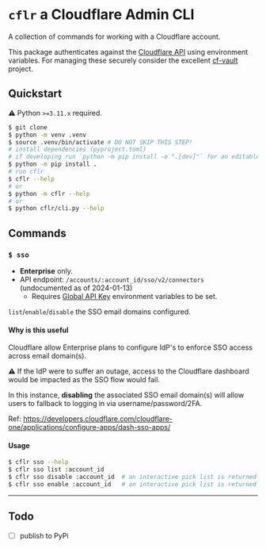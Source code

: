 # `cflr` a Cloudflare Admin CLI

A collection of commands for working with a Cloudflare account.

This package authenticates against the [Cloudflare API](https://developers.cloudflare.com/api/) using environment variables. For managing these securely consider the excellent [cf-vault](https://github.com/jacobbednarz/cf-vault) project.

## Quickstart

:warning: Python `>=3.11.x` required.

```sh
$ git clone
$ python -m venv .venv
$ source .venv/bin/activate # DO NOT SKIP THIS STEP!
# install dependencies (pyproject.toml)
# if developing run `python -m pip install -e ".[dev]"` for an editable install
$ python -m pip install .
# run cflr
$ cflr --help
# or
$ python -m cflr --help
# or
$ python cflr/cli.py --help
```

## Commands

### `$ sso`

- **Enterprise** only.
- API endpoint: `/accounts/:account_id/sso/v2/connectors` (undocumented as of 2024-01-13)
  - Requires [Global API Key](https://developers.cloudflare.com/fundamentals/api/get-started/keys/) environment variables to be set.

`list`/`enable`/`disable` the SSO email domains configured.

#### Why is this useful

Cloudflare allow Enterprise plans to configure IdP's to enforce SSO access across email domain(s).

:warning: If the IdP were to suffer an outage, access to the Cloudflare dashboard would be impacted as the SSO flow would fail.

In this instance, **disabling** the associated SSO email domain(s) will allow users to fallback to logging in via username/password/2FA.

Ref: https://developers.cloudflare.com/cloudflare-one/applications/configure-apps/dash-sso-apps/

#### Usage

```sh
$ cflr sso --help
$ cflr sso list :account_id
$ cflr sso disable :account_id  # an interactive pick list is returned
$ cflr sso enable :account_id   # an interactive pick list is returned
```

---

## Todo

- [ ] publish to PyPi
